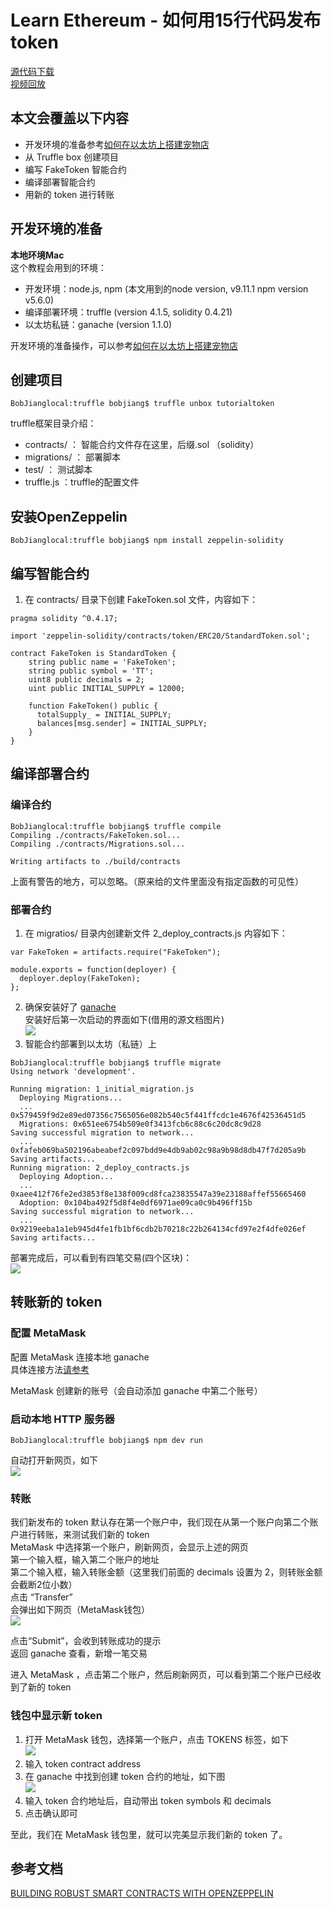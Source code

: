 # Learn Ethereum - 如何用15行代码发布 token

[源代码下载](https://github.com/etherchina/ethereum/tree/develop/src/how-to-issue-token)  
[视频回放]()  

## 本文会覆盖以下内容  
- 开发环境的准备参考[如何在以太坊上搭建宠物店](../petstore-truffle.md)  
- 从 Truffle box 创建项目  
- 编写 FakeToken 智能合约  
- 编译部署智能合约  
- 用新的 token 进行转账

## 开发环境的准备
**本地环境Mac**  
这个教程会用到的环境：  
- 开发环境：node.js, npm (本文用到的node version, v9.11.1 npm version v5.6.0)  
- 编译部署环境：truffle (version 4.1.5, solidity 0.4.21)  
- 以太坊私链：ganache (version 1.1.0)  

开发环境的准备操作，可以参考[如何在以太坊上搭建宠物店](https://github.com/etherchina/ethereum/petstore-truffle.md)   

## 创建项目

```
BobJianglocal:truffle bobjiang$ truffle unbox tutorialtoken
```

truffle框架目录介绍：  
- contracts/ ： 智能合约文件存在这里，后缀.sol （solidity）  
- migrations/ ： 部署脚本  
- test/ ： 测试脚本  
- truffle.js ：truffle的配置文件

## 安装OpenZeppelin

```
BobJianglocal:truffle bobjiang$ npm install zeppelin-solidity
```

## 编写智能合约

1. 在 contracts/ 目录下创建 FakeToken.sol 文件，内容如下：  

```
pragma solidity ^0.4.17;

import 'zeppelin-solidity/contracts/token/ERC20/StandardToken.sol';

contract FakeToken is StandardToken {
    string public name = 'FakeToken';
    string public symbol = 'TT';
    uint8 public decimals = 2;
    uint public INITIAL_SUPPLY = 12000;

    function FakeToken() public {
      totalSupply_ = INITIAL_SUPPLY;
      balances[msg.sender] = INITIAL_SUPPLY;
    }
}
```

## 编译部署合约

### 编译合约

```
BobJianglocal:truffle bobjiang$ truffle compile
Compiling ./contracts/FakeToken.sol...
Compiling ./contracts/Migrations.sol...

Writing artifacts to ./build/contracts
```

上面有警告的地方，可以忽略。（原来给的文件里面没有指定函数的可见性）  

### 部署合约
1. 在 migratios/ 目录内创建新文件 2_deploy_contracts.js 内容如下：

```
var FakeToken = artifacts.require("FakeToken");

module.exports = function(deployer) {
  deployer.deploy(FakeToken);
};

```

2. 确保安装好了 [ganache](http://truffleframework.com/ganache)   
安装好后第一次启动的界面如下(借用的源文档图片)  
![](http://truffleframework.com/tutorials/images/pet-shop/ganache-initial.png)  
3. 智能合约部署到以太坊（私链）上  
```
BobJianglocal:truffle bobjiang$ truffle migrate
Using network 'development'.

Running migration: 1_initial_migration.js
  Deploying Migrations...
  ... 0x579459f9d2e89ed07356c7565056e082b540c5f441ffcdc1e4676f42536451d5
  Migrations: 0x651ee6754b509e0f3413fcb6c88c6c20dc8c9d28
Saving successful migration to network...
  ... 0xfafeb069ba502196abeabef2c097bdd9e4db9ab02c98a9b98d8db47f7d205a9b
Saving artifacts...
Running migration: 2_deploy_contracts.js
  Deploying Adoption...
  ... 0xaee412f76fe2ed3853f8e138f009cd8fca23835547a39e23188affef55665460
  Adoption: 0x104ba492f5d8f4e0df6971ae09ca0c9b496ff15b
Saving successful migration to network...
  ... 0x9219eeba1a1eb945d4fe1fb1bf6cdb2b70218c22b264134cfd97e2f4dfe026ef
Saving artifacts...
```

部署完成后，可以看到有四笔交易(四个区块)：  
![](./images/ganache-overview.png)  

## 转账新的 token
### 配置 MetaMask 

配置 MetaMask 连接本地 ganache  
具体连接方法[请参考]()  

MetaMask 创建新的账号（会自动添加 ganache 中第二个账号）  

### 启动本地 HTTP 服务器

```
BobJianglocal:truffle bobjiang$ npm dev run
```

自动打开新网页，如下  
![](http://truffleframework.com/tutorials/images/open-zeppelin/oz-tutorialtoken-initial.png)  

### 转账

我们新发布的 token 默认存在第一个账户中，我们现在从第一个账户向第二个账户进行转账，来测试我们新的 token  
MetaMask 中选择第一个账户，刷新网页，会显示上述的网页  
第一个输入框，输入第二个账户的地址  
第二个输入框，输入转账金额（这里我们前面的 decimals 设置为 2，则转账金额会截断2位小数）  
点击 “Transfer”  
会弹出如下网页（MetaMask钱包）  
![](http://truffleframework.com/tutorials/images/open-zeppelin/oz-metamask-transfer.png)  

点击“Submit”，会收到转账成功的提示  
返回 ganache 查看，新增一笔交易  

进入 MetaMask ，点击第二个账户，然后刷新网页，可以看到第二个账户已经收到了新的 token

### 钱包中显示新 token

1. 打开 MetaMask 钱包，选择第一个账户，点击 TOKENS 标签，如下  
![](./images/add-token-metamask.png)  
2. 输入 token contract address 
3. 在 ganache 中找到创建 token 合约的地址，如下图  
![](./images/new-token-address-ganache.png)  
4. 输入 token 合约地址后，自动带出 token symbols 和 decimals
5. 点击确认即可

至此，我们在 MetaMask 钱包里，就可以完美显示我们新的 token 了。

## 参考文档  
[BUILDING ROBUST SMART CONTRACTS WITH OPENZEPPELIN](http://truffleframework.com/tutorials/robust-smart-contracts-with-openzeppelin)   